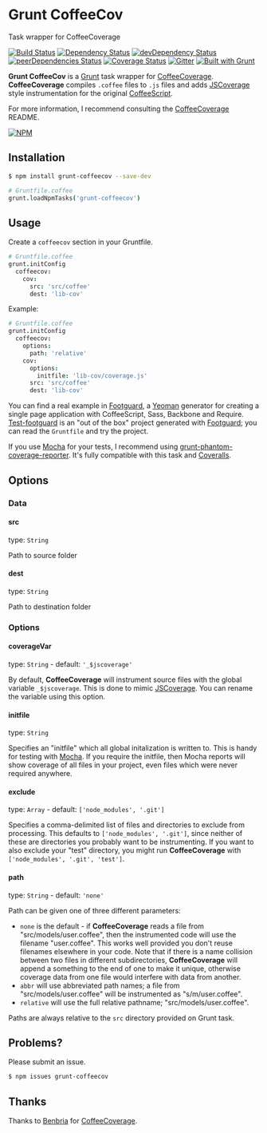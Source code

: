 # Grunt CoffeeCov

Task wrapper for CoffeeCoverage

[![Build Status][Travis-GCC-badge]][Travis-GCC]
[![Dependency Status][DavidDM-GCCDep-badge]][DavidDM-GCCDep]
[![devDependency Status][DavidDM-GCCDevDep-badge]][DavidDM-GCCDevDep]
[![peerDependencies Status][DavidDM-GCCPeerDep-badge]][DavidDM-GCCPeerDep]
[![Coverage Status][Coveralls-GCC-badge]][Coveralls-GCC]
[![Gitter][Gitter-GCC-badge]][Gitter-GCC]
[![Built with Grunt][BuiltWithGrunt-badge]][Grunt]

**Grunt CoffeeCov** is a [Grunt][] task wrapper for [CoffeeCoverage][].
**CoffeeCoverage** compiles `.coffee` files to `.js` files and adds
[JSCoverage][] style instrumentation for the original [CoffeeScript][].

For more information, I recommend consulting the [CoffeeCoverage][] README.

[![NPM][NPM-GCC-badge]][NPM-GCC]

## Installation

```bash
$ npm install grunt-coffeecov --save-dev
```

```coffeescript
# Gruntfile.coffee
grunt.loadNpmTasks('grunt-coffeecov')
```

## Usage

Create a `coffeecov` section in your Gruntfile.

```coffeescript
# Gruntfile.coffee
grunt.initConfig
  coffeecov:
    cov:
      src: 'src/coffee'
      dest: 'lib-cov'
```

Example:

```coffeescript
# Gruntfile.coffee
grunt.initConfig
  coffeecov:
    options:
      path: 'relative'
    cov:
      options:
        initfile: 'lib-cov/coverage.js'
      src: 'src/coffee'
      dest: 'lib-cov'
```

You can find a real example in [Footguard][], a [Yeoman][] generator for
creating a single page application with CoffeeScript, Sass, Backbone and
Require. [Test-footguard][] is an "out of the box" project generated with
[Footguard][]; you can read the `Gruntfile` and try the project. 

If you use [Mocha][] for your tests, I recommend using
[grunt-phantom-coverage-reporter][]. It's fully compatible with this task
and [Coveralls][].

## Options

### Data

#### src

type: `String`

Path to source folder

#### dest

type: `String`

Path to destination folder

### Options

#### coverageVar

type: `String` - default: `'_$jscoverage'`

By default, **CoffeeCoverage** will instrument source files with the global
variable `_$jscoverage`. This is done to mimic [JSCoverage][]. You can rename
the variable using this option.

#### initfile

type: `String`

Specifies an "initfile" which all global initalization is written to. This is
handy for testing with [Mocha][]. If you require the initfile, then Mocha
reports will show coverage of all files in your project, even files which were
never required anywhere.

#### exclude

type: `Array` - default: `['node_modules', '.git']`

Specifies a comma-delimited list of files and directories to exclude from
processing. This defaults to `['node_modules', '.git']`, since neither of these
are directories you probably want to be instrumenting. If you want to also
exclude your "test" directory, you might run **CoffeeCoverage** with
`['node_modules', '.git', 'test']`.

#### path

type: `String` - default: `'none'`

Path can be given one of three different parameters:

 - `none` is the default - if **CoffeeCoverage** reads a file from
   "src/models/user.coffee", then the instrumented code will use the filename
   "user.coffee". This works well provided you don't reuse filenames elsewhere
   in your code.  Note that if there is a name collision between two files in
   different subdirectories, **CoffeeCoverage** will append a something to the
   end of one to make it unique, otherwise coverage data from one file would
   interfere with data from another.
 - `abbr` will use abbreviated path names; a file from
   "src/models/user.coffee" will be instrumented as "s/m/user.coffee".
 - `relative` will use the full relative pathname; "src/models/user.coffee".

Paths are always relative to the `src` directory provided on Grunt task.

## Problems?

Please submit an issue.

```bash
$ npm issues grunt-coffeecov
```

## Thanks

Thanks to [Benbria][] for [CoffeeCoverage][].


[//]: # (Cross reference section)

[Grunt]: https://gruntjs.com/
[Benbria]: https://github.com/benbria/
[CoffeeCoverage]: https://github.com/benbria/coffee-coverage/
[JSCoverage]: https://siliconforks.com/jscoverage/
[CoffeeScript]: http://coffeescript.org/
[Mocha]: https://mochajs.org/
[Coveralls]: https://coveralls.io/
[Yeoman]: http://yeoman.io/
[Footguard]: https://github.com/mazerte/generator-footguard/
[Test-footguard]: https://github.com/mazerte/test-footguard/
[grunt-phantom-coverage-reporter]: https://github.com/mazerte/mocha-phantom-coverage-reporter/

[Travis-GCC]: https://travis-ci.org/mazerte/grunt-coffeecov/
[Travis-GCC-badge]: https://travis-ci.org/mazerte/grunt-coffeecov.png?branch=master
[DavidDM-GCCDep]: https://david-dm.org/mazerte/grunt-coffeecov/
[DavidDM-GCCDep-badge]: https://david-dm.org/mazerte/grunt-coffeecov/status.svg
[DavidDM-GCCDevDep]: https://david-dm.org/mazerte/grunt-coffeecov/?type=dev
[DavidDM-GCCDevDep-badge]: https://david-dm.org/mazerte/grunt-coffeecov/dev-status.svg
[DavidDM-GCCPeerDep]: https://david-dm.org/mazerte/grunt-coffeecov/?type=peer
[DavidDM-GCCPeerDep-badge]: https://david-dm.org/mazerte/grunt-coffeecov/peer-status.svg
[Coveralls-GCC]: https://coveralls.io/r/mazerte/grunt-coffeecov/
[Coveralls-GCC-badge]: https://img.shields.io/coveralls/mazerte/grunt-coffeecov.svg
[Gitter-GCC]: https://gitter.im/mazerte/grunt-coffeecov/
[Gitter-GCC-badge]: https://badges.gitter.im/mazerte/grunt-coffeecov.svg
[NPM-GCC]: https://npmjs.org/package/grunt-coffeecov/
[NPM-GCC-badge]: https://nodei.co/npm/grunt-coffeecov.png
[BuiltWithGrunt-badge]: https://cdn.gruntjs.com/builtwith.png

